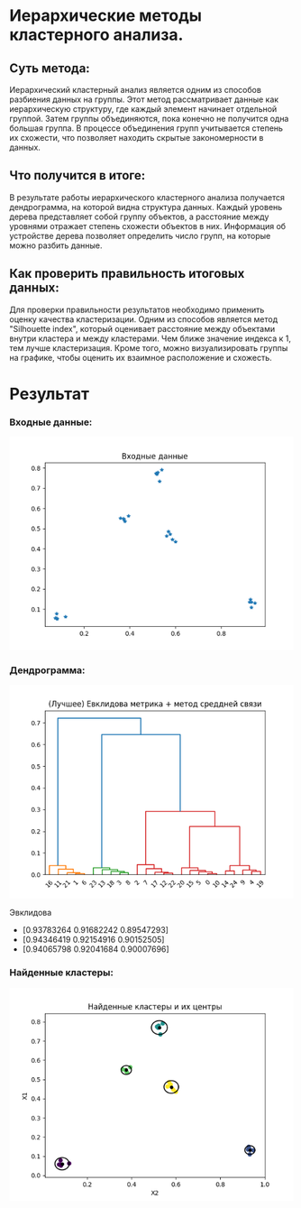 # Иерархические методы кластерного анализа.

## Суть метода:
Иерархический кластерный анализ является одним из способов разбиения данных на группы. Этот метод
рассматривает данные как иерархическую структуру, где каждый элемент начинает отдельной группой. Затем группы
объединяются, пока конечно не получится одна большая группа. В процессе объединения групп учитывается степень их
схожести, что позволяет находить скрытые закономерности в данных.

## Что получится в итоге: 
В результате работы иерархического кластерного анализа получается дендрограмма,
на которой видна структура данных. Каждый уровень дерева представляет собой группу объектов, а расстояние между
уровнями отражает степень схожести объектов в них. Информация об устройстве дерева позволяет определить число
групп, на которые можно разбить данные.

## Как проверить правильность итоговых данных: 
Для проверки правильности результатов необходимо применить оценку
качества кластеризации. Одним из способов является метод "Silhouette index", который оценивает расстояние между
объектами внутри кластера и между кластерами. Чем ближе значение индекса к 1, тем лучше кластеризация. Кроме того,
можно визуализировать группы на графике, чтобы оценить их взаимное расположение и схожесть.


# Результат
### Входные данные:
![img.png](img.png)

### Дендрограмма:
![img_1.png](img_1.png)


  Эвклидова    
* [0.93783264 0.91682242 0.89547293]
* [0.94346419 0.92154916 0.90152505]
* [0.94065798 0.92041684 0.90007696]


### Найденные кластеры:
![img_2.png](img_2.png)